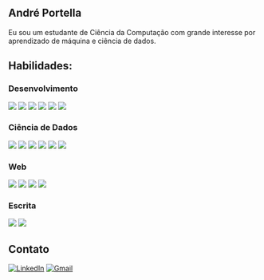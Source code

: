 ## André Portella

Eu sou um estudante de Ciência da Computação com grande interesse por aprendizado de máquina e ciência de dados.

## Habilidades:

### Desenvolvimento
![](https://img.shields.io/badge/Linux-FCC624?style=for-the-badge&logo=linux&logoColor=black)
![](https://img.shields.io/badge/Windows-0078D6?style=for-the-badge&logo=windows&logoColor=white)
![](https://img.shields.io/badge/Git-F1502F?style=for-the-badge&logo=git&logoColor=white)
![](https://img.shields.io/badge/GitHub-181717?style=for-the-badge&logo=github&logoColor=white)
![](https://img.shields.io/badge/Java-007396?style=for-the-badge&logo=java&logoColor=white)
![](https://img.shields.io/badge/C%2B%2B-00599C?style=for-the-badge&logo=c%2B%2B&logoColor=white)


### Ciência de Dados
![](https://img.shields.io/badge/Python-3776AB?style=for-the-badge&logo=python&logoColor=white) 
![](https://img.shields.io/badge/Jupyter-F37626?style=for-the-badge&logo=jupyter&logoColor=white) 
![](https://img.shields.io/badge/Pandas-150458?style=for-the-badge&logo=pandas&logoColor=white)
![](https://img.shields.io/badge/Numpy-013243?style=for-the-badge&logo=numpy&logoColor=white) 
![](https://img.shields.io/badge/Tensorflow-FF6F00?style=for-the-badge&logo=tensorflow&logoColor=white) 
![](https://img.shields.io/badge/Postgresql-336791?style=for-the-badge&logo=postgresql&logoColor=white) 

### Web
![](https://img.shields.io/badge/HTML5-E34F26?style=for-the-badge&logo=html5&logoColor=white)
![](https://img.shields.io/badge/CSS3-1572B6?style=for-the-badge&logo=css3&logoColor=white)
![](https://img.shields.io/badge/Javascript-F7DF1E?style=for-the-badge&logo=javascript&logoColor=black)
![](https://img.shields.io/badge/PHP-777BB4?style=for-the-badge&logo=php&logoColor=white)

### Escrita
![](https://img.shields.io/badge/Latex-008080?style=for-the-badge&logo=latex&logoColor=white)
![](https://img.shields.io/badge/Overleaf-007B9B?style=for-the-badge&logo=overleaf&logoColor=white)

## Contato
[![LinkedIn](https://img.shields.io/badge/LinkedIn-0A66C2?style=for-the-badge&logo=linkedin&logoColor=white)](https://www.linkedin.com/in/andré-portella-a723642a9/)
[![Gmail](https://img.shields.io/badge/Gmail-D14836?style=for-the-badge&logo=gmail&logoColor=white)](mailto:andre.camargo.portella@gmail.com)

